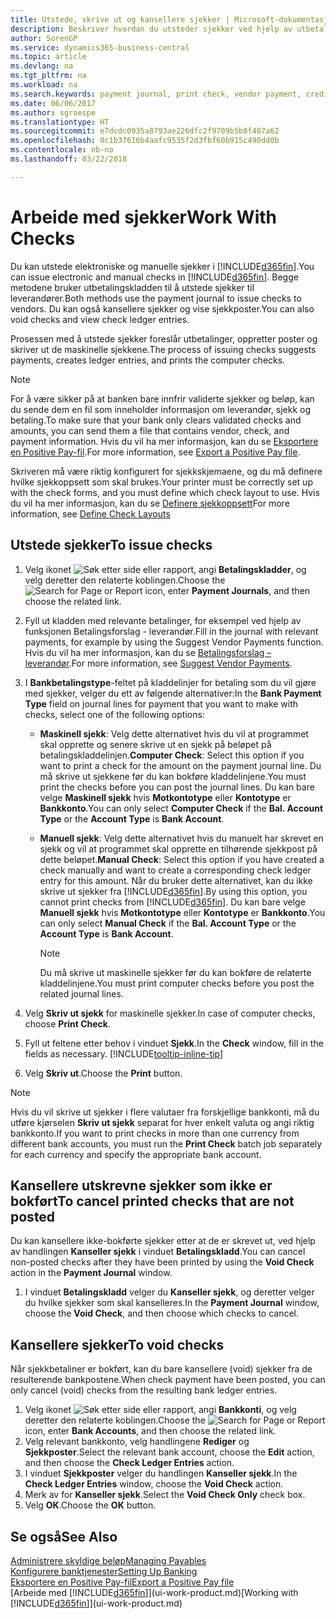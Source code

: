 ```yaml
---
title: Utstede, skrive ut og kansellere sjekker | Microsoft-dokumentasjon
description: Beskriver hvordan du utsteder sjekker ved hjelp av utbetalingskladden, skriver ut sjekker og kansellerer eller viser sjekkposter i Business Central.
author: SorenGP
ms.service: dynamics365-business-central
ms.topic: article
ms.devlang: na
ms.tgt_pltfrm: na
ms.workload: na
ms.search.keywords: payment journal, print check, vendor payment, creditor, debt, balance due, AP
ms.date: 06/06/2017
ms.author: sgroespe
ms.translationtype: HT
ms.sourcegitcommit: e7dcdc0935a8793ae226dfc2f9709b5b8f487a62
ms.openlocfilehash: 0c1b37616b4aafc9535f2d3fbf60b915c490dd0b
ms.contentlocale: nb-no
ms.lasthandoff: 03/22/2018

---
```

# <a name="work-with-checks"></a><span data-ttu-id="e96bb-103">Arbeide med sjekker</span><span class="sxs-lookup"><span data-stu-id="e96bb-103">Work With Checks</span></span>
<span data-ttu-id="e96bb-104">Du kan utstede elektroniske og manuelle sjekker i [!INCLUDE[d365fin](includes/d365fin_md.md)].</span><span class="sxs-lookup"><span data-stu-id="e96bb-104">You can issue electronic and manual checks in [!INCLUDE[d365fin](includes/d365fin_md.md)].</span></span> <span data-ttu-id="e96bb-105">Begge metodene bruker utbetalingskladden til å utstede sjekker til leverandører.</span><span class="sxs-lookup"><span data-stu-id="e96bb-105">Both methods use the payment journal to issue checks to vendors.</span></span> <span data-ttu-id="e96bb-106">Du kan også kansellere sjekker og vise sjekkposter.</span><span class="sxs-lookup"><span data-stu-id="e96bb-106">You can also void checks and view check ledger entries.</span></span>

<span data-ttu-id="e96bb-107">Prosessen med å utstede sjekker foreslår utbetalinger, oppretter poster og skriver ut de maskinelle sjekkene.</span><span class="sxs-lookup"><span data-stu-id="e96bb-107">The process of issuing checks suggests payments, creates ledger entries, and prints the computer checks.</span></span>

> [!NOTE]  
>   <span data-ttu-id="e96bb-108">For å være sikker på at banken bare innfrir validerte sjekker og beløp, kan du sende dem en fil som inneholder informasjon om leverandør, sjekk og betaling.</span><span class="sxs-lookup"><span data-stu-id="e96bb-108">To make sure that your bank only clears validated checks and amounts, you can send them a file that contains vendor, check, and payment information.</span></span> <span data-ttu-id="e96bb-109">Hvis du vil ha mer informasjon, kan du se [Eksportere en Positive Pay-fil](finance-how-positive-pay.md).</span><span class="sxs-lookup"><span data-stu-id="e96bb-109">For more information, see [Export a Positive Pay file](finance-how-positive-pay.md).</span></span>

<span data-ttu-id="e96bb-110">Skriveren må være riktig konfigurert for sjekkskjemaene, og du må definere hvilke sjekkoppsett som skal brukes.</span><span class="sxs-lookup"><span data-stu-id="e96bb-110">Your printer must be correctly set up with the check forms, and you must define which check layout to use.</span></span> <span data-ttu-id="e96bb-111">Hvis du vil ha mer informasjon, kan du se [Definere sjekkoppsett](finance-how-define-check-layouts.md)</span><span class="sxs-lookup"><span data-stu-id="e96bb-111">For more information, see [Define Check Layouts](finance-how-define-check-layouts.md)</span></span>

## <a name="to-issue-checks"></a><span data-ttu-id="e96bb-112">Utstede sjekker</span><span class="sxs-lookup"><span data-stu-id="e96bb-112">To issue checks</span></span>
1. <span data-ttu-id="e96bb-113">Velg ikonet ![Søk etter side eller rapport](media/ui-search/search_small.png "Søk etter side eller rapport"), angi **Betalingskladder**, og velg deretter den relaterte koblingen.</span><span class="sxs-lookup"><span data-stu-id="e96bb-113">Choose the ![Search for Page or Report](media/ui-search/search_small.png "Search for Page or Report icon") icon, enter **Payment Journals**, and then choose the related link.</span></span>
2. <span data-ttu-id="e96bb-114">Fyll ut kladden med relevante betalinger, for eksempel ved hjelp av funksjonen Betalingsforslag - leverandør.</span><span class="sxs-lookup"><span data-stu-id="e96bb-114">Fill in the journal with relevant payments, for example by using the Suggest Vendor Payments function.</span></span> <span data-ttu-id="e96bb-115">Hvis du vil ha mer informasjon, kan du se [Betalingsforslag – leverandør](payables-how-suggest-vendor-payments.md).</span><span class="sxs-lookup"><span data-stu-id="e96bb-115">For more information, see [Suggest Vendor Payments](payables-how-suggest-vendor-payments.md).</span></span>
3. <span data-ttu-id="e96bb-116">I **Bankbetalingstype**-feltet på kladdelinjer for betaling som du vil gjøre med sjekker, velger du ett av følgende alternativer:</span><span class="sxs-lookup"><span data-stu-id="e96bb-116">In the **Bank Payment Type** field on journal lines for payment that you want to make with checks, select one of the following options:</span></span>

   * <span data-ttu-id="e96bb-117">**Maskinell sjekk**: Velg dette alternativet hvis du vil at programmet skal opprette og senere skrive ut en sjekk på beløpet på betalingskladdelinjen.</span><span class="sxs-lookup"><span data-stu-id="e96bb-117">**Computer Check**: Select this option if you want to print a check for the amount on the payment journal line.</span></span> <span data-ttu-id="e96bb-118">Du må skrive ut sjekkene før du kan bokføre kladdelinjene.</span><span class="sxs-lookup"><span data-stu-id="e96bb-118">You must print the checks before you can post the journal lines.</span></span> <span data-ttu-id="e96bb-119">Du kan bare velge **Maskinell sjekk** hvis **Motkontotype** eller **Kontotype** er **Bankkonto**.</span><span class="sxs-lookup"><span data-stu-id="e96bb-119">You can only select **Computer Check** if the **Bal. Account Type** or the **Account Type** is **Bank Account**.</span></span>
   * <span data-ttu-id="e96bb-120">**Manuell sjekk**: Velg dette alternativet hvis du manuelt har skrevet en sjekk og vil at programmet skal opprette en tilhørende sjekkpost på dette beløpet.</span><span class="sxs-lookup"><span data-stu-id="e96bb-120">**Manual Check**: Select this option if you have created a check manually and want to create a corresponding check ledger entry for this amount.</span></span> <span data-ttu-id="e96bb-121">Når du bruker dette alternativet, kan du ikke skrive ut sjekker fra [!INCLUDE[d365fin](includes/d365fin_md.md)].</span><span class="sxs-lookup"><span data-stu-id="e96bb-121">By using this option, you cannot print checks from [!INCLUDE[d365fin](includes/d365fin_md.md)].</span></span> <span data-ttu-id="e96bb-122">Du kan bare velge **Manuell sjekk** hvis **Motkontotype** eller **Kontotype** er **Bankkonto**.</span><span class="sxs-lookup"><span data-stu-id="e96bb-122">You can only select **Manual Check** if the **Bal. Account Type** or the **Account Type** is **Bank Account**.</span></span>

     > [!NOTE]  
     >   <span data-ttu-id="e96bb-123">Du må skrive ut maskinelle sjekker før du kan bokføre de relaterte kladdelinjene.</span><span class="sxs-lookup"><span data-stu-id="e96bb-123">You must print computer checks before you post the related journal lines.</span></span>
4. <span data-ttu-id="e96bb-124">Velg **Skriv ut sjekk** for maskinelle sjekker.</span><span class="sxs-lookup"><span data-stu-id="e96bb-124">In case of computer checks, choose **Print Check**.</span></span>
5. <span data-ttu-id="e96bb-125">Fyll ut feltene etter behov i vinduet **Sjekk**.</span><span class="sxs-lookup"><span data-stu-id="e96bb-125">In the **Check** window, fill in the fields as necessary.</span></span> [!INCLUDE[tooltip-inline-tip](includes/tooltip-inline-tip_md.md)]
6. <span data-ttu-id="e96bb-126">Velg **Skriv ut**.</span><span class="sxs-lookup"><span data-stu-id="e96bb-126">Choose the **Print** button.</span></span>

> [!NOTE]  
>   <span data-ttu-id="e96bb-127">Hvis du vil skrive ut sjekker i flere valutaer fra forskjellige bankkonti, må du utføre kjørselen **Skriv ut sjekk** separat for hver enkelt valuta og angi riktig bankkonto.</span><span class="sxs-lookup"><span data-stu-id="e96bb-127">If you want to print checks in more than one currency from different bank accounts, you must run the **Print Check** batch job separately for each currency and specify the appropriate bank account.</span></span>

## <a name="to-cancel-printed-checks-that-are-not-posted"></a><span data-ttu-id="e96bb-128">Kansellere utskrevne sjekker som ikke er bokført</span><span class="sxs-lookup"><span data-stu-id="e96bb-128">To cancel printed checks that are not posted</span></span>
<span data-ttu-id="e96bb-129">Du kan kansellere ikke-bokførte sjekker etter at de er skrevet ut, ved hjelp av handlingen **Kanseller sjekk** i vinduet **Betalingskladd**.</span><span class="sxs-lookup"><span data-stu-id="e96bb-129">You can cancel non-posted checks after they have been printed by using the **Void Check** action in the **Payment Journal** window.</span></span>

1. <span data-ttu-id="e96bb-130">I vinduet **Betalingskladd** velger du **Kanseller sjekk**, og deretter velger du hvilke sjekker som skal kanselleres.</span><span class="sxs-lookup"><span data-stu-id="e96bb-130">In the **Payment Journal** window, choose the **Void Check**, and then choose which checks to cancel.</span></span>

## <a name="to-void-checks"></a><span data-ttu-id="e96bb-131">Kansellere sjekker</span><span class="sxs-lookup"><span data-stu-id="e96bb-131">To void checks</span></span>
<span data-ttu-id="e96bb-132">Når sjekkbetaliner er bokført, kan du bare kansellere (void) sjekker fra de resulterende bankpostene.</span><span class="sxs-lookup"><span data-stu-id="e96bb-132">When check payment have been posted, you can only cancel (void) checks from the resulting bank ledger entries.</span></span>

1. <span data-ttu-id="e96bb-133">Velg ikonet ![Søk etter side eller rapport](media/ui-search/search_small.png "Søk etter side eller rapport"), angi **Bankkonti**, og velg deretter den relaterte koblingen.</span><span class="sxs-lookup"><span data-stu-id="e96bb-133">Choose the ![Search for Page or Report](media/ui-search/search_small.png "Search for Page or Report icon") icon, enter **Bank Accounts**, and then choose the related link.</span></span>
2. <span data-ttu-id="e96bb-134">Velg relevant bankkonto, velg handlingene **Rediger** og **Sjekkposter**.</span><span class="sxs-lookup"><span data-stu-id="e96bb-134">Select the relevant bank account, choose the **Edit** action, and then choose the **Check Ledger Entries** action.</span></span>
3. <span data-ttu-id="e96bb-135">I vinduet **Sjekkposter** velger du handlingen **Kanseller sjekk**.</span><span class="sxs-lookup"><span data-stu-id="e96bb-135">In the **Check Ledger Entries** window, choose the **Void Check** action.</span></span>
4. <span data-ttu-id="e96bb-136">Merk av for **Kanseller sjekk**.</span><span class="sxs-lookup"><span data-stu-id="e96bb-136">Select the **Void Check Only** check box.</span></span>
5. <span data-ttu-id="e96bb-137">Velg **OK**.</span><span class="sxs-lookup"><span data-stu-id="e96bb-137">Choose the **OK** button.</span></span>

## <a name="see-also"></a><span data-ttu-id="e96bb-138">Se også</span><span class="sxs-lookup"><span data-stu-id="e96bb-138">See Also</span></span>
[<span data-ttu-id="e96bb-139">Administrere skyldige beløp</span><span class="sxs-lookup"><span data-stu-id="e96bb-139">Managing Payables</span></span>](payables-manage-payables.md)  
[<span data-ttu-id="e96bb-140">Konfigurere banktjenester</span><span class="sxs-lookup"><span data-stu-id="e96bb-140">Setting Up Banking</span></span>](bank-setup-banking.md)  
[<span data-ttu-id="e96bb-141">Eksportere en Positive Pay-fil</span><span class="sxs-lookup"><span data-stu-id="e96bb-141">Export a Positive Pay file</span></span>](finance-how-positive-pay.md)  
<span data-ttu-id="e96bb-142">[Arbeide med [!INCLUDE[d365fin](includes/d365fin_md.md)]](ui-work-product.md)</span><span class="sxs-lookup"><span data-stu-id="e96bb-142">[Working with [!INCLUDE[d365fin](includes/d365fin_md.md)]](ui-work-product.md)</span></span>  

